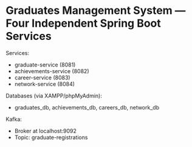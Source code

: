 # Graduates Management System — Four Independent Spring Boot Services

Services:
- graduate-service (8081)
- achievements-service (8082)
- career-service (8083)
- network-service (8084)

Databases (via XAMPP/phpMyAdmin):
- graduates_db, achievements_db, careers_db, network_db

Kafka:
- Broker at localhost:9092
- Topic: graduate-registrations
